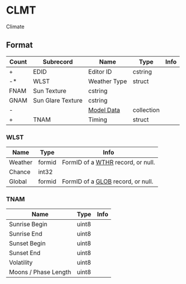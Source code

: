 CLMT
====

Climate

## Format

Count | Subrecord | Name | Type | Info
------|-------|------|------|-----
+ | EDID | Editor ID | cstring |
-* | WLST | Weather Type | struct | 
 | FNAM | Sun Texture | cstring |
 | GNAM | Sun Glare Texture | cstring |
- | | [Model Data](Subrecords/Model.md) | collection |
+ | TNAM | Timing | struct |


### WLST

Name | Type | Info
-----|------|-----
Weather | formid | FormID of a [WTHR](WTHR.md) record, or null.
Chance | int32 | 
Global | formid | FormID of a [GLOB](GLOB.md) record, or null.

### TNAM

Name | Type | Info
-----|------|-----
Sunrise Begin | uint8 | 
Sunrise End | uint8 |
Sunset Begin | uint8 |
Sunset End | uint8 |
Volatility | uint8 |
Moons / Phase Length | uint8 |
 

